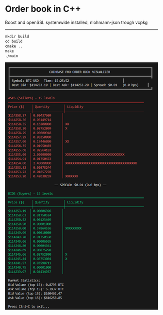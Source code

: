 # Order book in C++

Boost and openSSL systemwide installed, nlohmann-json trough vcpkg
***
    mkdir build
    cd build
    cmake ..
    make
    ./main

![header](image.png)